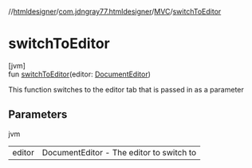 //[htmldesigner](../../../index.md)/[com.jdngray77.htmldesigner](../index.md)/[MVC](index.md)/[switchToEditor](switch-to-editor.md)

# switchToEditor

[jvm]\
fun [switchToEditor](switch-to-editor.md)(editor: [DocumentEditor](../../com.jdngray77.htmldesigner.frontend/-document-editor/index.md))

This function switches to the editor tab that is passed in as a parameter

## Parameters

jvm

| | |
|---|---|
| editor | DocumentEditor - The editor to switch to |
